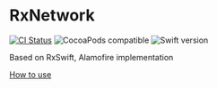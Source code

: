 # RxNetwork

[![CI Status](https://travis-ci.com/Z-JaDe/RxNetwork.svg?branch=master)](https://travis-ci.com/Z-JaDe/RxNetwork)
![CocoaPods compatible](https://img.shields.io/badge/CocoaPods-compatible-4BC51D.svg?style=flat)
![Swift version](https://img.shields.io/badge/swift-5.1-orange.svg)

Based on RxSwift, Alamofire implementation

[How to use](https://github.com/Z-JaDe/AppExtension/tree/master/Sources/ProjectBasic/Network)
